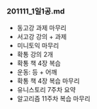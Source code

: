 ### 201111_1일1공.md
- 동고강 과제 마무리
- 서고강 강의 + 과제
- 미니토익 마무리
- 확통 강의 2개
- 확통 책 4장 복습
- 운동: 등 + 어깨
- 확통 책 4장 복습 마무리
- 유니스토리 7주차 요약
- 알고리즘 11주차 복습 마무리
